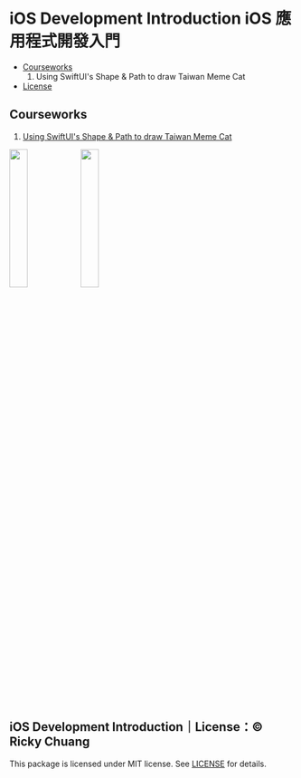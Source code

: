 # iOS Development Introduction iOS 應用程式開發入門

- [Courseworks](https://github.com/5j54d93/NTOU-CS/tree/main/iOS%20Development%20Introduction#courseworks)
  1. Using SwiftUI's Shape & Path to draw Taiwan Meme Cat
- [License](https://github.com/5j54d93/NTOU-CS/blob/main/iOS%20Development%20Introduction/README.md#ios-development-introductionlicense-ricky-chuang)

## Courseworks

1. [Using SwiftUI's Shape & Path to draw Taiwan Meme Cat](https://github.com/5j54d93/SwiftUI-Taiwanmemecat)

<img src="https://github.com/5j54d93/SwiftUI-Taiwanmemecat/blob/main/Photo/taiwanmemecat：Origin.png" width='25%' height='25%'/><img src="https://github.com/5j54d93/SwiftUI-Taiwanmemecat/blob/main/Photo/taiwanmemecat：special.png" width='25%' height='25%'/>

## iOS Development Introduction｜License：© Ricky Chuang

This package is licensed under MIT license. See [LICENSE](https://github.com/5j54d93/NTOU-CS/blob/main/LICENSE) for details.
